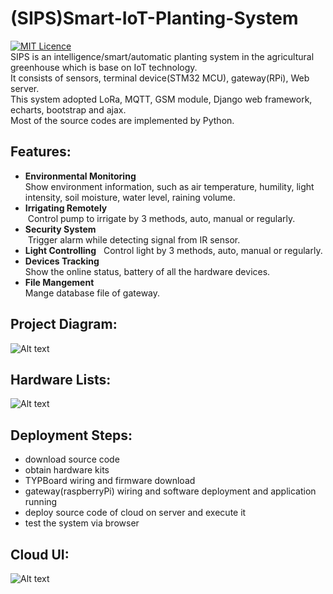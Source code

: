 # (SIPS)Smart-IoT-Planting-System
[![MIT Licence](https://badges.frapsoft.com/os/mit/mit.svg?v=103)](https://opensource.org/licenses/mit-license.php)   
SIPS is an intelligence/smart/automatic planting system in the agricultural greenhouse which is base on IoT technology.   
It consists of sensors, terminal device(STM32 MCU), gateway(RPi), Web server.   
This system adopted LoRa, MQTT, GSM module, Django web framework, echarts, bootstrap and ajax.   
Most of the source codes are implemented by Python.  

## Features:
- **Environmental Monitoring**    
  Show environment information, such as air temperature, humility, light intensity, soil moisture, water level, raining volume.
- **Irrigating Remotely**   
  Control pump to irrigate by 3 methods, auto, manual or regularly.
- **Security System**   
  Trigger alarm while detecting signal from IR sensor.
- **Light Controlling**   
  Control light by 3 methods, auto, manual or regularly.
- **Devices Tracking**   
  Show the online status, battery of all the hardware devices.
- **File Mangement**    
  Mange database file of gateway.

## Project Diagram:
![Alt text](https://github.com/Python-IoT/Smart-IoT-Planting-System/blob/master/arch/arch-diagram.png)

## Hardware Lists:
![Alt text](https://github.com/Python-IoT/Smart-IoT-Planting-System/blob/master/arch/Hardware-kit-2.jpg)

## Deployment Steps:
- download source code
- obtain hardware kits
- TYPBoard wiring and firmware download
- gateway(raspberryPi) wiring and software deployment and application running
- deploy source code of cloud on server and execute it
- test the system via browser

## Cloud UI:
![Alt text](https://github.com/Python-IoT/Smart-IoT-Planting-System/blob/master/arch/environment.png)



